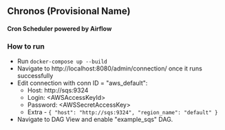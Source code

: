 ## Chronos (Provisional Name)
#### Cron Scheduler powered by Airflow

### How to run
- Run `docker-compose up --build`
- Navigate to http://localhost:8080/admin/connection/ once it runs successfully
- Edit connection with conn ID = "aws_default":
    - Host: http://sqs:9324
    - Login: \<AWSAccessKeyId>
    - Password: \<AWSSecretAccessKey>
    - Extra - ```{
        "host": "http://sqs:9324",
        "region_name": "default"
        }```
- Navigate to DAG View and enable "example_sqs" DAG.
